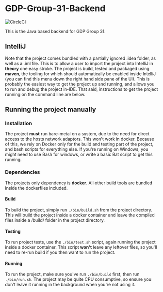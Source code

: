# GDP-Group-31-Backend

[![CircleCI](https://circleci.com/gh/ElliotAlexander/GDP-Group-31-Backend.svg?style=svg&circle-token=b58db770983c57865e5c66b2b18e083b59f28593)](https://circleci.com/gh/ElliotAlexander/GDP-Group-31-Backend)

This is the Java based backend for GDP Group 31. 

## IntelliJ

Note that the project comes bundled with a partially ignored .idea folder, as well as a .iml file. This is to allow a user to import the project into IntelliJ in **theory** one easy stroke. The project is build, tested and packaged using **maven**, the tooling for which should automatically be enabled inside IntelliJ (you can find this menu down the right hand side pane of the UI). This is probably the easiest way to get the project up and running, and allows you to run and debug the project in-IDE. That said, instructions to get the project running on the command line are below. 

## Running the project manually

### Installation

The project **must** run bare-metal on a system, due to the need for direct access to the hosts network adaptors. This won't work in docker. Because of this, we rely on Docker only for the build and testing part of the project, and bash scripts for everything else. If you're running on Windows, you might need to use Bash for windows, or write a basic Bat script to get this running. 

### Dependencies

The projects only dependency is **docker**. All other build tools are bundled inside the dockerfiles included. 


#### Build

To build the project, simply run `./bin/build.sh` from the project directory. This will build the project inside a docker container and leave the compiled files inside a /build/ folder in the project directory. 

#### Testing

To run project tests, use the `./bin/test.sh` script, again running the project inside a docker container. This script **won't** leave any leftover files, so you'll need to re-run build if you then want to run the project.

#### Running

To run the project, make sure you've run `./bin/build` first, then run `./bin/run.sh`. The project may be quite CPU consumptive, so ensure you don't leave it running in the background when you're not using it. 

